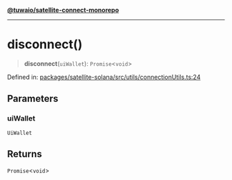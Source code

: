 [**@tuwaio/satellite-connect-monorepo**](../../../README.md)

***

# disconnect()

> **disconnect**(`uiWallet`): `Promise`\<`void`\>

Defined in: [packages/satellite-solana/src/utils/connectionUtils.ts:24](https://github.com/TuwaIO/satellite-connect/blob/46085d28e0b4ff146f6da7e03a614830032927cd/packages/satellite-solana/src/utils/connectionUtils.ts#L24)

## Parameters

### uiWallet

`UiWallet`

## Returns

`Promise`\<`void`\>
